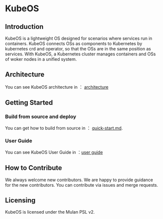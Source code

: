 # KubeOS
## Introduction
KubeOS is a lightweight OS designed for scenarios where services run in containers. KubeOS connects OSs as components to Kubernetes by kubernetes crd and operator, so that the OSs are in the same position as services. With KubeOS, a Kubernetes cluster manages containers and OSs of woker nodes in a unified system.
## Architecture
You can see KubeOS architecture in  ： [architecture](docs/design/architecture_en.md)
## Getting Started
### Build from source and deploy
You can get how to build from source in ： [quick-start.md](docs/quick-start.md).

### User Guide
You can see KubeOS User Guide in ：[user guide](https://docs.openeuler.org/en/docs/22.03_LTS_SP1/docs/KubeOS/about-kubeos.html)

## How to Contribute
We always welcome new contributors. We are happy to provide guidance for the new contributors. You can contribute via issues and merge requests.

## Licensing
KubeOS is licensed under the Mulan PSL v2.
